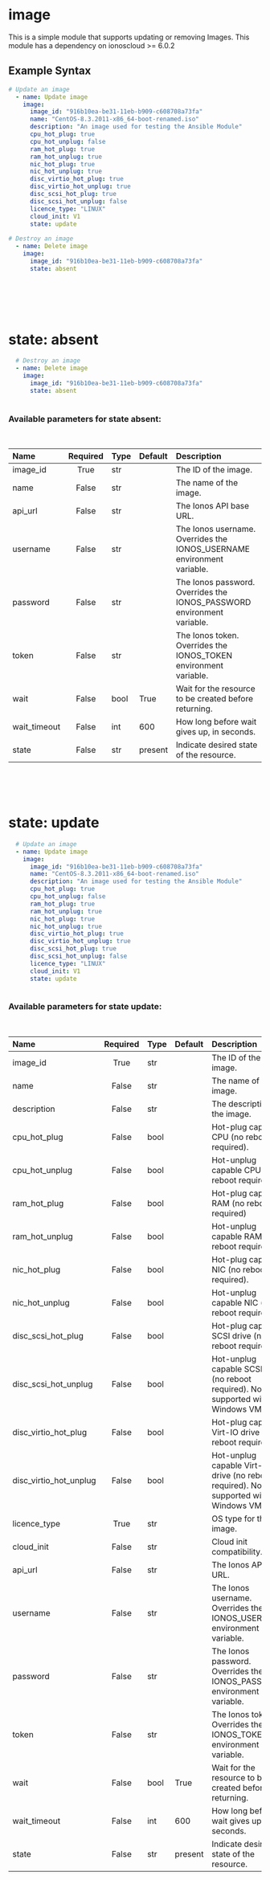 # image

This is a simple module that supports updating or removing Images. This module has a dependency on ionoscloud &gt;= 6.0.2

## Example Syntax


```yaml
# Update an image
  - name: Update image
    image:
      image_id: "916b10ea-be31-11eb-b909-c608708a73fa"
      name: "CentOS-8.3.2011-x86_64-boot-renamed.iso"
      description: "An image used for testing the Ansible Module"
      cpu_hot_plug: true
      cpu_hot_unplug: false
      ram_hot_plug: true
      ram_hot_unplug: true
      nic_hot_plug: true
      nic_hot_unplug: true
      disc_virtio_hot_plug: true
      disc_virtio_hot_unplug: true
      disc_scsi_hot_plug: true
      disc_scsi_hot_unplug: false
      licence_type: "LINUX"
      cloud_init: V1
      state: update
  
# Destroy an image
  - name: Delete image
    image:
      image_id: "916b10ea-be31-11eb-b909-c608708a73fa"
      state: absent
  
```
&nbsp;

&nbsp;

# state: **absent**
```yaml
  # Destroy an image
  - name: Delete image
    image:
      image_id: "916b10ea-be31-11eb-b909-c608708a73fa"
      state: absent
  
```
### Available parameters for state **absent**:
&nbsp;

  | Name | Required | Type | Default | Description |
  | :--- | :---: | :--- | :--- | :--- |
  | image_id | True | str |  | The ID of the image. |
  | name | False | str |  | The name of the image. |
  | api_url | False | str |  | The Ionos API base URL. |
  | username | False | str |  | The Ionos username. Overrides the IONOS_USERNAME environment variable. |
  | password | False | str |  | The Ionos password. Overrides the IONOS_PASSWORD environment variable. |
  | token | False | str |  | The Ionos token. Overrides the IONOS_TOKEN environment variable. |
  | wait | False | bool | True | Wait for the resource to be created before returning. |
  | wait_timeout | False | int | 600 | How long before wait gives up, in seconds. |
  | state | False | str | present | Indicate desired state of the resource. |

&nbsp;

&nbsp;
# state: **update**
```yaml
  # Update an image
  - name: Update image
    image:
      image_id: "916b10ea-be31-11eb-b909-c608708a73fa"
      name: "CentOS-8.3.2011-x86_64-boot-renamed.iso"
      description: "An image used for testing the Ansible Module"
      cpu_hot_plug: true
      cpu_hot_unplug: false
      ram_hot_plug: true
      ram_hot_unplug: true
      nic_hot_plug: true
      nic_hot_unplug: true
      disc_virtio_hot_plug: true
      disc_virtio_hot_unplug: true
      disc_scsi_hot_plug: true
      disc_scsi_hot_unplug: false
      licence_type: "LINUX"
      cloud_init: V1
      state: update
  
```
### Available parameters for state **update**:
&nbsp;

  | Name | Required | Type | Default | Description |
  | :--- | :---: | :--- | :--- | :--- |
  | image_id | True | str |  | The ID of the image. |
  | name | False | str |  | The name of the image. |
  | description | False | str |  | The description of the image. |
  | cpu_hot_plug | False | bool |  | Hot-plug capable CPU (no reboot required). |
  | cpu_hot_unplug | False | bool |  | Hot-unplug capable CPU (no reboot required). |
  | ram_hot_plug | False | bool |  | Hot-plug capable RAM (no reboot required) |
  | ram_hot_unplug | False | bool |  | Hot-unplug capable RAM (no reboot required). |
  | nic_hot_plug | False | bool |  | Hot-plug capable NIC (no reboot required). |
  | nic_hot_unplug | False | bool |  | Hot-unplug capable NIC (no reboot required) |
  | disc_scsi_hot_plug | False | bool |  | Hot-plug capable SCSI drive (no reboot required). |
  | disc_scsi_hot_unplug | False | bool |  | Hot-unplug capable SCSI drive (no reboot required). Not supported with Windows VMs. |
  | disc_virtio_hot_plug | False | bool |  | Hot-plug capable Virt-IO drive (no reboot required). |
  | disc_virtio_hot_unplug | False | bool |  | Hot-unplug capable Virt-IO drive (no reboot required). Not supported with Windows VMs. |
  | licence_type | True | str |  | OS type for this image. |
  | cloud_init | False | str |  | Cloud init compatibility. |
  | api_url | False | str |  | The Ionos API base URL. |
  | username | False | str |  | The Ionos username. Overrides the IONOS_USERNAME environment variable. |
  | password | False | str |  | The Ionos password. Overrides the IONOS_PASSWORD environment variable. |
  | token | False | str |  | The Ionos token. Overrides the IONOS_TOKEN environment variable. |
  | wait | False | bool | True | Wait for the resource to be created before returning. |
  | wait_timeout | False | int | 600 | How long before wait gives up, in seconds. |
  | state | False | str | present | Indicate desired state of the resource. |

&nbsp;

&nbsp;
